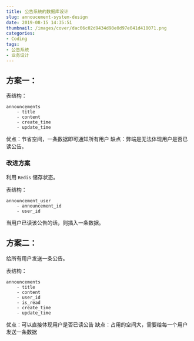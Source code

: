 ```yaml
---
title: 公告系统的数据库设计
slug: annoucement-system-design
date: 2019-08-15 14:35:51
thumbnail: /images/cover/dac06c02d9434d98e0d97e041d418071.png
categories:
- Coding
tags:
- 公告系统
- 业务设计
---
```


## 方案一：
表结构：
```
announcements
	- title
	- content
	- create_time
	- update_time
```
优点：节省空间，一条数据即可通知所有用户
缺点：弊端是无法体现用户是否已读公告。

### 改进方案
利用 `Redis` 储存状态。

表结构：
```
announcement_user
	- announcement_id
	- user_id
```
当用户已读该公告的话，则插入一条数据。

## 方案二：
给所有用户发送一条公告。

表结构：
```
announcements
	- title
	- content
	- user_id
	- is_read
	- create_time
	- update_time
```
优点：可以直接体现用户是否已读公告
缺点：占用的空间大，需要给每一个用户发送一条数据
